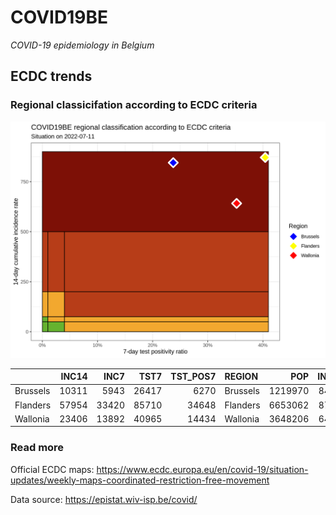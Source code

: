 
# COVID19BE

*COVID-19 epidemiology in Belgium*

## ECDC trends

### Regional classicifation according to ECDC criteria

![](COVID9BE-ecdc-trend.png)

|          | INC14 |  INC7 |  TST7 | TST\_POS7 | REGION   |     POP | INC14\_RT |       PR7 |        GR |
| :------- | ----: | ----: | ----: | --------: | :------- | ------: | --------: | --------: | --------: |
| Brussels | 10311 |  5943 | 26417 |      6270 | Brussels | 1219970 |  845.1847 | 0.2373472 | 0.3605769 |
| Flanders | 57954 | 33420 | 85710 |     34648 | Flanders | 6653062 |  871.0876 | 0.4042469 | 0.3621912 |
| Wallonia | 23406 | 13892 | 40965 |     14434 | Wallonia | 3648206 |  641.5756 | 0.3523496 | 0.4601640 |

### Read more

Official ECDC maps:
<https://www.ecdc.europa.eu/en/covid-19/situation-updates/weekly-maps-coordinated-restriction-free-movement>

Data source: <https://epistat.wiv-isp.be/covid/>
